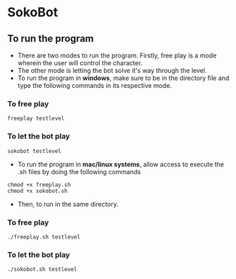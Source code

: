 # SokoBot 
## To run the program
- There are two modes to run the program. Firstly, free play is a mode wherein the user will control the character.
- The other mode is letting the bot solve it's way through the level.
- To run the program in **windows**, make sure to be in the directory file and type the following commands in its respective mode.
### To free play
```
freeplay testlevel
```
### To let the bot play
```
sokobot testlevel
```
- To run the program in **mac/linux systems**, allow access to execute the .sh files by
    doing the following commands
```
chmod +x freeplay.sh
chmod +x sokobot.sh
```
- Then, to run in the same directory.
### To free play
```
./freeplay.sh testlevel
```
### To let the bot play
```
./sokobot.sh testlevel
```
